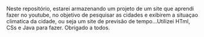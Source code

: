 Neste repositório, estarei armazenando um projeto de um site que aprendi fazer no youtube, no objetivo de pesquisar as cidades e exibirem a situaçao climatica da cidade, ou seja um site de previsão de tempo...Utilizei HTml, CSs e Java para fazer. Obrigado a todos.
